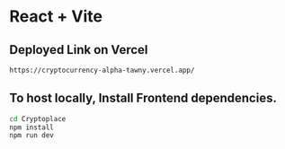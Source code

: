 # React + Vite


## Deployed Link on Vercel

```bash
https://cryptocurrency-alpha-tawny.vercel.app/
```

## To host locally, Install Frontend dependencies.

```bash
cd Cryptoplace
npm install
npm run dev
```
